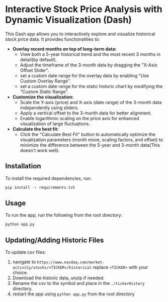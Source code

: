 # Interactive Stock Price Analysis with Dynamic Visualization (Dash)

This Dash app allows you to interactively explore and visualize historical stock price data. It provides functionalities to:

- **Overlay recent months on top of long-term data:**  
  - View both a 5-year historical trend and the most recent 3 months in detail(by default).
  - Adjust the timeframe of the 3-month data by dragging the "X-Axis Offset Slider".
  - set a custom date range for the overlay data by enabling "Use Custom Overlay Range".
  - set a custom date range for the static historic chart by modifying the "Custom Static Range".
- **Customize the visualization:**
  - Scale the Y-axis (price) and X-axis (date range) of the 3-month data independently using sliders.
  - Apply a vertical offset to the 3-month data for better alignment.
  - Enable logarithmic scaling on the price axis for enhanced visualization of large fluctuations.
- **Calculate the best fit:**
  - Click the "Calculate Best Fit" button to automatically optimize the visualization parameters (month move, scaling factors, and offset) to minimize the difference between the 5-year and 3-month data(This doesn't work well).

## Installation

To install the required dependencies, run:

```bash
pip install -r requirements.txt
```

## Usage

To run the app, run the following from the root directory:

```bash
python app.py
```

## Updating/Adding Historic Files

To update csv files:
1. navigate to `https://www.nasdaq.com/market-activity/stocks/<TICKER>/historical` replace `<TICKER>` with your choice. 
1. Download the historic data, unzip if needed. 
1. Rename the csv to the symbol and place in the `./tickerHistory` directory.
1. restart the app using `python app.py` from the root directory
